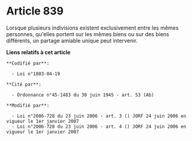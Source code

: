 # Article 839

Lorsque plusieurs indivisions existent exclusivement entre les mêmes personnes, qu'elles portent sur les mêmes biens ou sur
des biens différents, un partage amiable unique peut intervenir.

**Liens relatifs à cet article**

	**Codifié par**:

	  - Loi n°1803-04-19

	**Cité par**:

	  - Ordonnance n°45-1483 du 30 juin 1945 - art. 53 (Ab)

	**Modifié par**:

	  - Loi n°2006-728 du 23 juin 2006 - art. 3 () JORF 24 juin 2006 en vigueur le 1er janvier 2007
	  - Loi n°2006-728 du 23 juin 2006 - art. 4 () JORF 24 juin 2006 en vigueur le 1er janvier 2007
